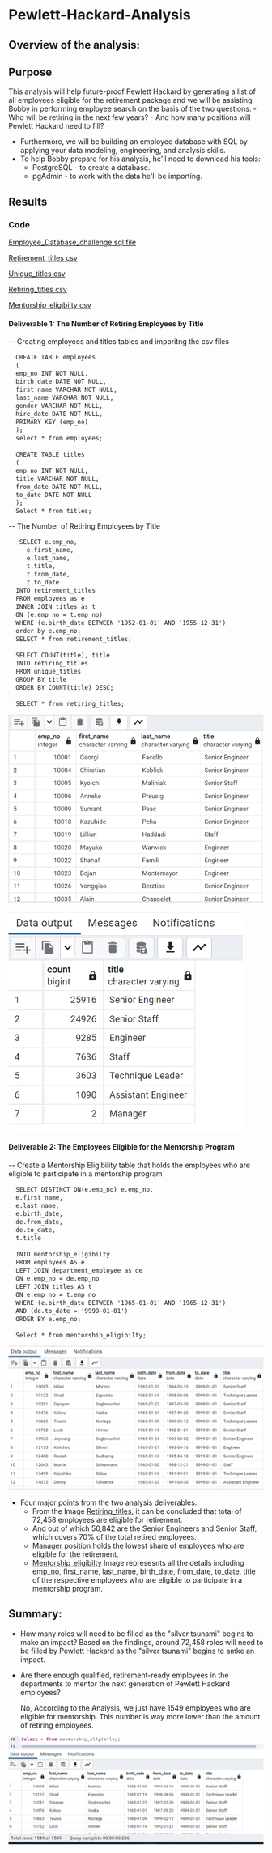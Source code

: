 # Pewlett-Hackard-Analysis
## Overview of the analysis:
## Purpose 
This analysis will help future-proof Pewlett Hackard by generating a list of all employees eligible for the retirement package and we will be assisting Bobby in performing employee search on the basis of the two questions:
    - Who will be retiring in the next few years? 
    - And how many positions will Pewlett Hackard need to fill?
   
- Furthermore, we will be building an employee database with SQL by applying your data modeling, engineering, and analysis skills.
- To help Bobby prepare for his analysis, he'll need to download his tools: 
     - PostgreSQL - to create a database.
     - pgAdmin - to work with the data he'll be importing.

## Results

### Code

[Employee_Database_challenge sql file](Queries/Employee_Database_challenge.sql)

[Retirement_titles csv](Data/retirement_titles.csv)

[Unique_titles csv](Data/unique_titles.csv)

[Retiring_titles csv](Data/retiring_titles.csv)

[Mentorship_eligibilty csv](Data/mentorship_eligibilty.csv)

#### Deliverable 1: The Number of Retiring Employees by Title
-- Creating employees and titles tables and imporitng the csv files 

      CREATE TABLE employees 
      (
      emp_no INT NOT NULL,
      birth_date DATE NOT NULL,
      first_name VARCHAR NOT NULL,
      last_name VARCHAR NOT NULL,
      gender VARCHAR NOT NULL,
      hire_date DATE NOT NULL,
      PRIMARY KEY (emp_no)
      );
      select * from employees;
	 
      CREATE TABLE titles
      (
      emp_no INT NOT NULL,
      title VARCHAR NOT NULL,
      from_date DATE NOT NULL,
      to_date DATE NOT NULL
      );
      Select * from titles;

-- The Number of Retiring Employees by Title

       SELECT e.emp_no,
         e.first_name,
         e.last_name,
         t.title,
         t.from_date,
         t.to_date
      INTO retirement_titles
      FROM employees as e
      INNER JOIN titles as t
      ON (e.emp_no = t.emp_no)
      WHERE (e.birth_date BETWEEN '1952-01-01' AND '1955-12-31')
      order by e.emp_no;
      SELECT * from retirement_titles;

      SELECT COUNT(title), title
      INTO retiring_titles
      FROM unique_titles
      GROUP BY title
      ORDER BY COUNT(title) DESC;

      SELECT * from retiring_titles;
      

![Test Image](/Resources/unique_titles.png)


![Test Image](/Resources/retiring_titles.png)

#### Deliverable 2: The Employees Eligible for the Mentorship Program

-- Create a Mentorship Eligibility table that holds the employees who are eligible to participate in a mentorship program

      SELECT DISTINCT ON(e.emp_no) e.emp_no,
      e.first_name,
      e.last_name, 
      e.birth_date,
      de.from_date,
      de.to_date,
      t.title
	   
      INTO mentorship_eligibilty
      FROM employees AS e
      LEFT JOIN department_employee as de
      ON e.emp_no = de.emp_no
      LEFT JOIN titles AS t
      ON e.emp_no = t.emp_no
      WHERE (e.birth_date BETWEEN '1965-01-01' AND '1965-12-31')
      AND (de.to_date = '9999-01-01')
      ORDER BY e.emp_no;

      Select * from mentorship_eligibilty;

![Test Image](/Resources/mentorship_eligibilty.png)

- Four major points from the two analysis deliverables. 
     - From the Image [Retiring_titles](Resources/retiring_titles.png), it can be concluded that total of 72,458 employees are eligible for retirement.
     - And out of which 50,842 are the Senior Engineers and Senior Staff, which covers 70% of the total retired employees.
     - Manager position holds the lowest share of employees who are eligible for the retirement.
     - [Mentorship_eligibilty](Resources/mentorship_eligibilty.png) Image represesnts all the details including emp_no, first_name, last_name, birth_date,                  from_date, to_date, title of the respective employees who are eligible to participate in a mentorship program.
     


## Summary:

- How many roles will need to be filled as the "silver tsunami" begins to make an impact?
  Based on the findings, around 72,458 roles will need to be filled by Pewlett Hackard as the "silver tsunami" begins to amke an impact.
   
- Are there enough qualified, retirement-ready employees in the departments to mentor the next generation of Pewlett Hackard employees?

  No, According to the Analysis, we just have 1549 employees who are eligible for mentorship. This number is way more lower than the amount of retiring employees. 

![Test Image](/Resources/mentor_employees.png)
